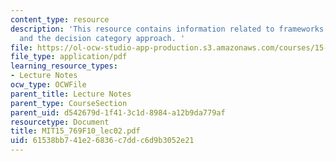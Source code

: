 ```yaml
---
content_type: resource
description: 'This resource contains information related to frameworks for strategy
  and the decision category approach. '
file: https://ol-ocw-studio-app-production.s3.amazonaws.com/courses/15-769-operations-strategy-fall-2010/61538bb741e26836c7ddc6d9b3052e21_MIT15_769F10_lec02.pdf
file_type: application/pdf
learning_resource_types:
- Lecture Notes
ocw_type: OCWFile
parent_title: Lecture Notes
parent_type: CourseSection
parent_uid: d542679d-1f41-3c1d-8984-a12b9da779af
resourcetype: Document
title: MIT15_769F10_lec02.pdf
uid: 61538bb7-41e2-6836-c7dd-c6d9b3052e21
---
```

